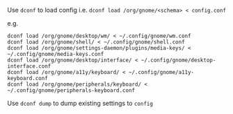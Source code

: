 Use `dconf` to load config i.e. `dconf load /org/gnome/<schema> < config.conf`

e.g.
```shell
dconf load /org/gnome/desktop/wm/ < ~/.config/gnome/wm.conf
dconf load /org/gnome/shell/ < ~/.config/gnome/shell.conf
dconf load /org/gnome/settings-daemon/plugins/media-keys/ < ~/.config/gnome/media-keys.conf
dconf load /org/gnome/desktop/interface/ < ~/.config/gnome/desktop-interface.conf
dconf load /org/gnome/a11y/keyboard/ < ~/.config/gnome/a11y-keyboard.conf
dconf load /org/gnome/peripherals/keyboard/ < ~/.config/gnome/peripherals-keyboard.conf
```

Use `dconf dump` to dump existing settings to `config`
